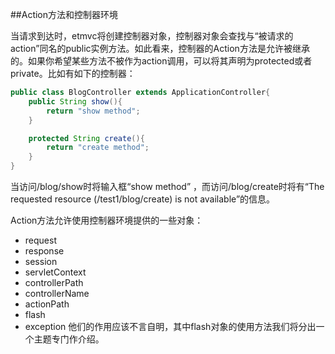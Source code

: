 ##Action方法和控制器环境

当请求到达时，etmvc将创建控制器对象，控制器对象会查找与“被请求的action”同名的public实例方法。如此看来，控制器的Action方法是允许被继承的。如果你希望某些方法不被作为action调用，可以将其声明为protected或者private。比如有如下的控制器：

```java
public class BlogController extends ApplicationController{
    public String show(){
        return "show method";
    }

    protected String create(){
        return "create method";
    }
}
```

当访问/blog/show时将输入框“show method” ，而访问/blog/create时将有“The requested resource (/test1/blog/create) is not available”的信息。

Action方法允许使用控制器环境提供的一些对象：

  * request
  * response
  * session
  * servletContext
  * controllerPath
  * controllerName
  * actionPath
  * flash
  * exception
他们的作用应该不言自明，其中flash对象的使用方法我们将分出一个主题专门作介绍。
